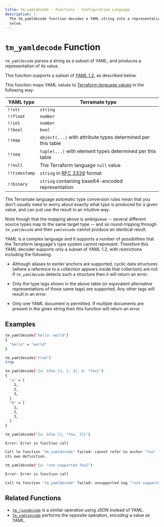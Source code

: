 ```yaml
---
title: tm_yamldecode - Functions - Configuration Language
description: |-
  The tm_yamldecode function decodes a YAML string into a representation of its
  value.
---
```


# `tm_yamldecode` Function

`tm_yamldecode` parses a string as a subset of YAML, and produces a representation
of its value.

This function supports a subset of [YAML 1.2](https://yaml.org/spec/1.2/spec.html),
as described below.

This function maps YAML values to
[Terraform language values](https://developer.hashicorp.com/terraform/language/expressions/types)
in the following way:

| YAML type     | Terramate type                                                     |
| ------------- | ------------------------------------------------------------------ |
| `!!str`       | `string`                                                           |
| `!!float`     | `number`                                                           |
| `!!int`       | `number`                                                           |
| `!!bool`      | `bool`                                                             |
| `!!map`       | `object(...)` with attribute types determined per this table       |
| `!!seq`       | `tuple(...)` with element types determined per this table          |
| `!!null`      | The Terraform language `null` value                                |
| `!!timestamp` | `string` in [RFC 3339](https://tools.ietf.org/html/rfc3339) format |
| `!!binary`    | `string` containing base64-encoded representation                  |

The Terramate language automatic type conversion rules mean that you don't
usually need to worry about exactly what type is produced for a given value,
and can just use the result in an intuitive way.

Note though that the mapping above is ambiguous -- several different source
types map to the same target type -- and so round-tripping through `tm_yamldecode`
and then `yamlencode` cannot produce an identical result.

YAML is a complex language and it supports a number of possibilities that the
Terraform language's type system cannot represent. Therefore this YAML decoder
supports only a subset of YAML 1.2, with restrictions including the following:

- Although aliases to earlier anchors are supported, cyclic data structures
  (where a reference to a collection appears inside that collection) are not.
  If `tm_yamldecode` detects such a structure then it will return an error.

- Only the type tags shown in the above table (or equivalent alternative
  representations of those same tags) are supported. Any other tags will
  result in an error.

- Only one YAML document is permitted. If multiple documents are present in
  the given string then this function will return an error.

## Examples

```sh
tm_yamldecode("hello: world")
{
  "hello" = "world"
}

tm_yamldecode("true")
true

tm_yamldecode("{a: &foo [1, 2, 3], b: *foo}")
{
  "a" = [
    1,
    2,
    3,
  ]
  "b" = [
    1,
    2,
    3,
  ]
}

tm_yamldecode("{a: &foo [1, *foo, 3]}")

Error: Error in function call

Call to function "tm_yamldecode" failed: cannot refer to anchor "foo" from inside
its own definition.

tm_yamldecode("{a: !not-supported foo}")

Error: Error in function call

Call to function "tm_yamldecode" failed: unsupported tag "!not-supported".
```

## Related Functions

- [`tm_jsondecode`](./tm_jsondecode.md) is a similar operation using JSON instead
  of YAML.
- [`tm_yamlencode`](./tm_yamlencode.md) performs the opposite operation, _encoding_
  a value as YAML.
